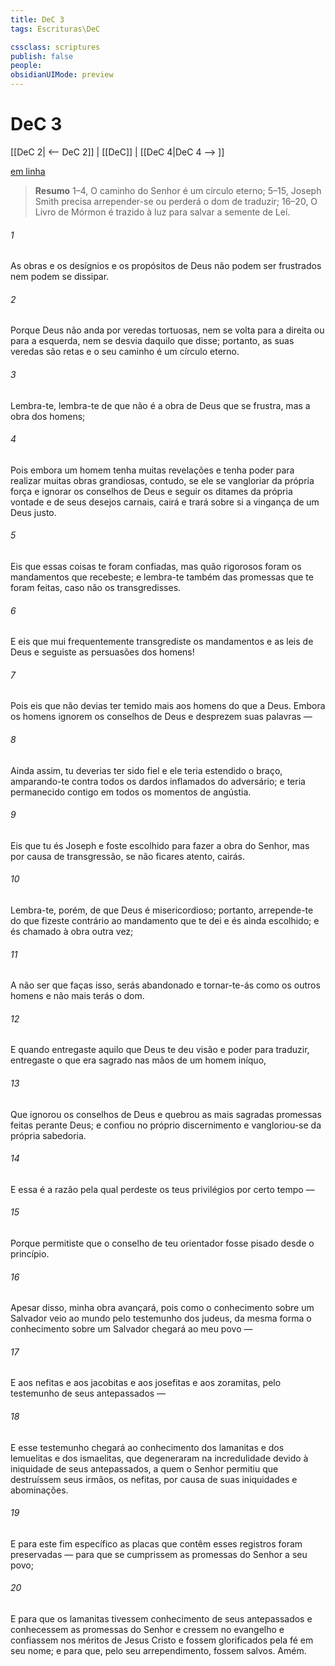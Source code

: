 ```yaml
---
title: DeC 3
tags: Escrituras\DeC

cssclass: scriptures
publish: false
people:
obsidianUIMode: preview
---
```


# DeC 3
[[DeC 2| <-- DeC 2]] | [[DeC]] | [[DeC 4|DeC 4 --> ]]

[em linha](https://churchofjesuschrist.org/study/scriptures/dc-testament/dc/3?lang=por)

> __Resumo__
1–4, O caminho do Senhor é um círculo eterno; 5–15, Joseph Smith precisa arrepender-se ou perderá o dom de traduzir; 16–20, O Livro de Mórmon é trazido à luz para salvar a semente de Leí.

###### 1 
As obras e os desígnios e os propósitos de Deus não podem ser frustrados nem podem se dissipar.

###### 2 
Porque Deus não anda por veredas tortuosas, nem se volta para a direita ou para a esquerda, nem se desvia daquilo que disse; portanto, as suas veredas são retas e o seu caminho é um círculo eterno.

###### 3 
Lembra-te, lembra-te de que não é a obra de Deus que se frustra, mas a obra dos homens;

###### 4 
Pois embora um homem tenha muitas revelações e tenha poder para realizar muitas obras grandiosas, contudo, se ele se vangloriar da própria força e ignorar os conselhos de Deus e seguir os ditames da própria vontade e de seus desejos carnais, cairá e trará sobre si a vingança de um Deus justo.

###### 5 
Eis que essas coisas te foram confiadas, mas quão rigorosos foram os mandamentos que recebeste; e lembra-te também das promessas que te foram feitas, caso não os transgredisses.

###### 6 
E eis que mui frequentemente transgrediste os mandamentos e as leis de Deus e seguiste as persuasões dos homens!

###### 7 
Pois eis que não devias ter temido mais aos homens do que a Deus. Embora os homens ignorem os conselhos de Deus e desprezem suas palavras —

###### 8 
Ainda assim, tu deverias ter sido fiel e ele teria estendido o braço, amparando-te contra todos os dardos inflamados do adversário; e teria permanecido contigo em todos os momentos de angústia.

###### 9 
Eis que tu és Joseph e foste escolhido para fazer a obra do Senhor, mas por causa de transgressão, se não ficares atento, cairás.

###### 10 
Lembra-te, porém, de que Deus é misericordioso; portanto, arrepende-te do que fizeste contrário ao mandamento que te dei e és ainda escolhido; e és chamado à obra outra vez;

###### 11 
A não ser que faças isso, serás abandonado e tornar-te-ás como os outros homens e não mais terás o dom.

###### 12 
E quando entregaste aquilo que Deus te deu visão e poder para traduzir, entregaste o que era sagrado nas mãos de um homem iníquo,

###### 13 
Que ignorou os conselhos de Deus e quebrou as mais sagradas promessas feitas perante Deus; e confiou no próprio discernimento e vangloriou-se da própria sabedoria.

###### 14 
E essa é a razão pela qual perdeste os teus privilégios por certo tempo —

###### 15 
Porque permitiste que o conselho de teu orientador fosse pisado desde o princípio.

###### 16 
Apesar disso, minha obra avançará, pois como o conhecimento sobre um Salvador veio ao mundo pelo testemunho dos judeus, da mesma forma o conhecimento sobre um Salvador chegará ao meu povo —

###### 17 
E aos nefitas e aos jacobitas e aos josefitas e aos zoramitas, pelo testemunho de seus antepassados —

###### 18 
E esse testemunho chegará ao conhecimento dos lamanitas e dos lemuelitas e dos ismaelitas, que degeneraram na incredulidade devido à iniquidade de seus antepassados, a quem o Senhor permitiu que destruíssem seus irmãos, os nefitas, por causa de suas iniquidades e abominações.

###### 19 
E para este fim específico as placas que contêm esses registros foram preservadas — para que se cumprissem as promessas do Senhor a seu povo;

###### 20 
E para que os lamanitas tivessem conhecimento de seus antepassados e conhecessem as promessas do Senhor e cressem no evangelho e confiassem nos méritos de Jesus Cristo e fossem glorificados pela fé em seu nome; e para que, pelo seu arrependimento, fossem salvos. Amém.

